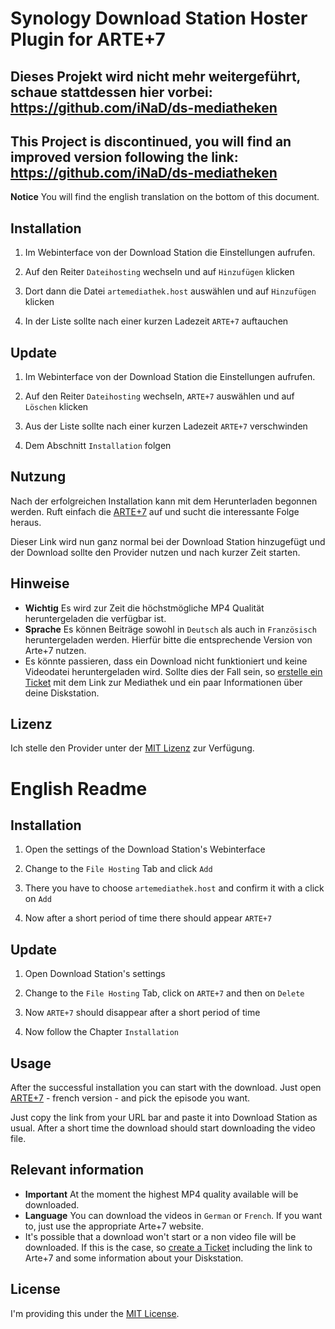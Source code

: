 # Synology Download Station Hoster Plugin for ARTE+7

## Dieses Projekt wird nicht mehr weitergeführt, schaue stattdessen hier vorbei: https://github.com/iNaD/ds-mediatheken
## This Project is discontinued, you will find an improved version following the link: https://github.com/iNaD/ds-mediatheken

**Notice** You will find the english translation on the bottom of this document.

## Installation

1. Im Webinterface von der Download Station die Einstellungen aufrufen.

2. Auf den Reiter `Dateihosting` wechseln und auf `Hinzufügen` klicken

3. Dort dann die Datei `artemediathek.host` auswählen und auf `Hinzufügen` klicken

4. In der Liste sollte nach einer kurzen Ladezeit `ARTE+7` auftauchen

## Update

1. Im Webinterface von der Download Station die Einstellungen aufrufen.

2. Auf den Reiter `Dateihosting` wechseln, `ARTE+7` auswählen und auf `Löschen` klicken

4. Aus der Liste sollte nach einer kurzen Ladezeit `ARTE+7` verschwinden

5. Dem Abschnitt `Installation` folgen

## Nutzung

Nach der erfolgreichen Installation kann mit dem Herunterladen begonnen werden.
Ruft einfach die [ARTE+7](http://www.arte.tv/guide/de/plus7) auf und sucht die interessante Folge heraus.

Dieser Link wird nun ganz normal bei der Download Station hinzugefügt und der Download sollte den Provider nutzen und nach kurzer Zeit starten.

## Hinweise

- **Wichtig** Es wird zur Zeit die höchstmögliche MP4 Qualität heruntergeladen die verfügbar ist.
- **Sprache** Es können Beiträge sowohl in `Deutsch` als auch in `Französisch` heruntergeladen werden. Hierfür bitte die entsprechende Version von Arte+7 nutzen.
- Es könnte passieren, dass ein Download nicht funktioniert und keine Videodatei heruntergeladen wird. Sollte dies der Fall sein, so [erstelle ein Ticket](https://github.com/iNaD/download-station-artemediathek/issues/new) mit dem Link zur Mediathek und ein paar Informationen über deine Diskstation.

## Lizenz

Ich stelle den Provider unter der [MIT Lizenz](http://opensource.org/licenses/MIT) zur Verfügung.

# English Readme

## Installation

1. Open the settings of the Download Station's Webinterface

2. Change to the `File Hosting` Tab and click `Add`

3. There you have to choose `artemediathek.host` and confirm it with a click on `Add`

4. Now after a short period of time there should appear `ARTE+7`

## Update

1. Open Download Station's settings

2. Change to the `File Hosting` Tab, click on `ARTE+7` and then on `Delete`

4. Now `ARTE+7` should disappear after a short period of time

5. Now follow the Chapter `Installation`

## Usage

After the successful installation you can start with the download.
Just open [ARTE+7](http://www.arte.tv/guide/fr/plus7) - french version - and pick the episode you want.

Just copy the link from your URL bar and paste it into Download Station as usual. After a short time the download should start downloading the video file.

## Relevant information

- **Important** At the moment the highest MP4 quality available will be downloaded.
- **Language** You can download the videos in `German` or `French`. If you want to, just use the appropriate Arte+7 website.
- It's possible that a download won't start or a non video file will be downloaded. If this is the case, so [create a Ticket](https://github.com/iNaD/download-station-artemediathek/issues/new) including the link to Arte+7 and some information about your Diskstation.

## License

I'm providing this under the [MIT License](http://opensource.org/licenses/MIT).
